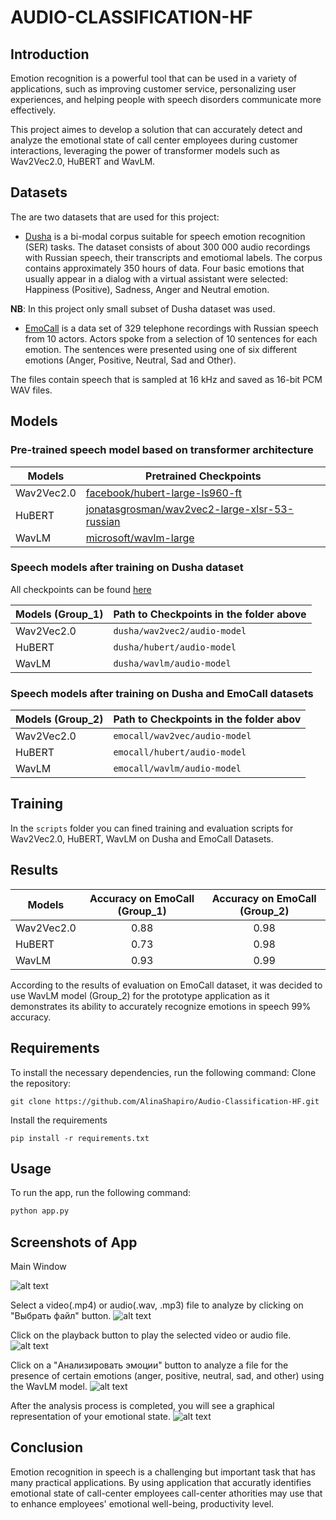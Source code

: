 # AUDIO-CLASSIFICATION-HF
## Introduction
Emotion recognition is a powerful tool that can be used in a variety of applications, such as improving customer service, personalizing user experiences, and helping people with speech disorders communicate more effectively.

This project aimes to develop a solution that can accurately detect and analyze the emotional state of call center employees during customer interactions, leveraging the power of transformer models such as Wav2Vec2.0, HuBERT and WavLM.

## Datasets
The are two datasets that are used for this project: 
- [Dusha](https://github.com/salute-developers/golos/tree/master/dusha#dusha-dataset) is a bi-modal corpus suitable for speech emotion recognition (SER) tasks. The dataset consists of about 300 000 audio recordings with Russian speech, their transcripts and emotiomal labels. The corpus contains approximately 350 hours of data. Four basic emotions that usually appear in a dialog with a virtual assistant were selected: Happiness (Positive), Sadness, Anger and Neutral emotion.

**NB**: In this project only small subset of Dusha dataset was used.

- [EmoCall](https://drive.google.com/drive/folders/1WJO-pPKU9b0sMmeVkECdOYpHz1EzNZGC?usp=drive_link) is a data set of 329 telephone recordings with Russian speech from 10 actors. Actors spoke from a selection of 10 sentences for each emotion. The sentences were presented using one of six different emotions (Anger, Positive, Neutral, Sad and Other).

The files contain speech that is sampled at 16 kHz and saved as 16-bit PCM WAV files.

## Models
### Pre-trained speech model based on transformer architecture

| Models     | Pretrained Checkpoints |
|-------- | ------- |
| Wav2Vec2.0 | [facebook/hubert-large-ls960-ft](https://huggingface.co/facebook/hubert-large-ls960-ft)    |
| HuBERT     |[jonatasgrosman/wav2vec2-large-xlsr-53-russian](https://huggingface.co/jonatasgrosman/wav2vec2-large-xlsr-53-russian) |
| WavLM      | [microsoft/wavlm-large](https://huggingface.co/microsoft/wavlm-large)  |

### Speech models after training on Dusha dataset
All checkpoints can be found [here](https://drive.google.com/drive/folders/1VASoT9HM0NOveSSgJ9AmKGInryiR6zYe?usp=sharing)

| Models   (Group_1) |Path to Checkpoints in the folder above|
|-------- | ------- |
| Wav2Vec2.0 |  `dusha/wav2vec2/audio-model`|
| HuBERT     |`dusha/hubert/audio-model`|
| WavLM      |  `dusha/wavlm/audio-model` |

### Speech models after training on Dusha and EmoCall datasets
| Models   (Group_2)  | Path to Checkpoints in the folder abov |
|-------- | ------- |
| Wav2Vec2.0 |  `emocall/wav2vec/audio-model`|
| HuBERT     |`emocall/hubert/audio-model`|
| WavLM      |  `emocall/wavlm/audio-model` | 

## Training 
In the `scripts` folder you can fined training and evaluation scripts for Wav2Vec2.0, HuBERT, WavLM on Dusha and EmoCall Datasets.

## Results
| Models     | Accuracy on EmoCall (Group_1)| Accuracy on EmoCall (Group_2)|
|------------|:------------------------------:|:------------------------------:|
| Wav2Vec2.0 |  0.88    |  0.98     |  
| HuBERT     |   0.73   |    0.98   |
| WavLM      |   0.93   |    0.99   |

According to the results of evaluation on EmoCall dataset, it was decided to use WavLM model (Group_2) for the prototype application as it demonstrates its ability to accurately recognize emotions in speech 99% accuracy.

## Requirements
To install the necessary dependencies, run the following command:
Clone the repository:
```
git clone https://github.com/AlinaShapiro/Audio-Classification-HF.git
```
Install the requirements
```
pip install -r requirements.txt
```
## Usage 
To run the app, run the following command:

```python
python app.py
```
## Screenshots of App

Main Window 

![alt text](assets/image.png)

Select a video(.mp4) or audio(.wav, .mp3) file to analyze by clicking on "Выбрать файл" button.
![alt text](assets/image-1.png)

Click on the playback button to play the selected video or audio file.
![alt text](assets/image-2.png)

Click on a "Анализировать эмоции" button to analyze a file for the presence of certain emotions (anger, positive, neutral, sad, and other) using the WavLM model.
![alt text](assets/image-3.png)

After the analysis process is completed, you will see a graphical representation of your emotional state.
![alt text](assets/image-4.png)

## Conclusion
Emotion recognition in speech is a challenging but important task that has many practical applications. By using application that accuratly identifies emotional state of call-center employees call-center athorities may use that to enhance  employees' emotional well-being, productivity level.
